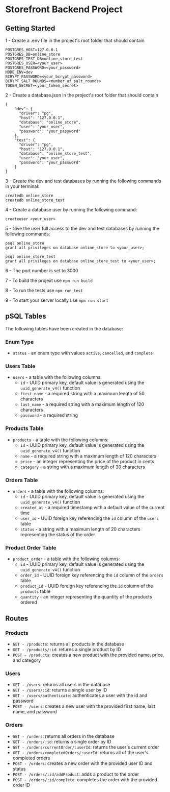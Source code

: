 # Storefront Backend Project

## Getting Started

1 - Create a .env file in the project's root folder that should contain

```
POSTGRES_HOST=127.0.0.1
POSTGRES_DB=online_store
POSTGRES_TEST_DB=online_store_test
POSTGRES_USER=<your_user>
POSTGRES_PASSWORD=<your_password>
NODE_ENV=dev
BCRYPT_PASSWORD=<your_bcrypt_password>
BCRYPT_SALT_ROUNDS=<number_of_salt_rounds>
TOKEN_SECRET=<your_token_secret>
```

2 - Create a database.json in the project's root folder that should contain

```
{
    "dev": {
      "driver": "pg",
      "host": "127.0.0.1",
      "database": "online_store",
      "user": "your_user",
      "password": "your_password"
    },
    "test": {
      "driver": "pg",
      "host": "127.0.0.1",
      "database": "online_store_test",
      "user": "your_user",
      "password": "your_password"
    }
}
```

3 - Create the dev and test databases by running the following commands in your terminal:

```
createdb online_store
createdb online_store_test
```

4 - Create a database user by running the following command:
```
createuser <your_user>
```

5 - Give the user full access to the dev and test databases by running the following commands:
```
psql online_store
grant all privileges on database online_store to <your_user>;

psql online_store_test
grant all privileges on database online_store_test to <your_user>;
```

6 - The port number is set to 3000

7 - To build the projext use `npm run build`

8 - To run the tests use `npm run test`

9 - To start your server locally use `npm run start`

## pSQL Tables

The following tables have been created in the database:

### Enum Type

- `status` - an enum type with values `active`, `cancelled`, and `complete`

### Users Table

- `users` - a table with the following columns:
  - `id` - UUID primary key, default value is generated using the `uuid_generate_v4()` function
  - `first_name` - a required string with a maximum length of 50 characters
  - `last_name` - a required string with a maximum length of 120 characters
  - `password` - a required string

### Products Table

- `products` - a table with the following columns:
  - `id` - UUID primary key, default value is generated using the `uuid_generate_v4()` function
  - `name` - a required string with a maximum length of 120 characters
  - `price` - an integer representing the price of the product in cents
  - `category` - a string with a maximum length of 30 characters

### Orders Table

- `orders` - a table with the following columns:
  - `id` - UUID primary key, default value is generated using the `uuid_generate_v4()` function
  - `created_at` - a required timestamp with a default value of the current time
  - `user_id` - UUID foreign key referencing the `id` column of the `users` table
  - `status` - a string with a maximum length of 20 characters representing the status of the order

### Product Order Table

- `product_order` - a table with the following columns:
  - `id` - UUID primary key, default value is generated using the `uuid_generate_v4()` function
  - `order_id` - UUID foreign key referencing the `id` column of the `orders` table
  - `product_id` - UUID foreign key referencing the `id` column of the `products` table
  - `quantity` - an integer representing the quantity of the products ordered


## Routes

### Products

* `GET - /products`: returns all products in the database
* `GET - /products/:id`: returns a single product by ID
* `POST - /products`: creates a new product with the provided name, price, and category

### Users

* `GET - /users`: returns all users in the database
* `GET - /users/:id`: returns a single user by ID
* `GET - /users/authenticate`: authenticates a user with the id and password
* `POST - /users`: creates a new user with the provided first name, last name, and password

### Orders

* `GET - /orders`: returns all orders in the database
* `GET - /orders/:id`: returns a single order by ID
* `GET - /orders/currentOrder/:userId`: returns the user's current order
* `GET - /orders/completedOrders/:userId`: returns all of the user's completed orders
* `POST - /orders`: creates a new order with the provided user ID and status
* `POST - /orders/:id/addProduct`: adds a product to the order
* `POST - /orders/:id/complete`: completes the order with the provided order ID
